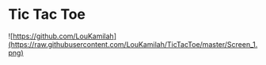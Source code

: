# Tic Tac Toe
![https://github.com/LouKamilah](https://raw.githubusercontent.com/LouKamilah/TicTacToe/master/Screen_1.png)

